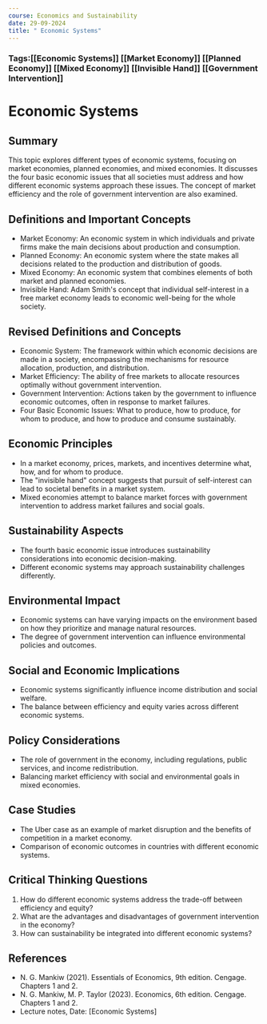 ```yaml
---
course: Economics and Sustainability
date: 29-09-2024
title: " Economic Systems"
---
```

### Tags:[[Economic Systems]] [[Market Economy]] [[Planned Economy]] [[Mixed Economy]] [[Invisible Hand]] [[Government Intervention]]
# Economic Systems

## Summary

This topic explores different types of economic systems, focusing on market economies, planned economies, and mixed economies. It discusses the four basic economic issues that all societies must address and how different economic systems approach these issues. The concept of market efficiency and the role of government intervention are also examined.

## Definitions and Important Concepts

- Market Economy: An economic system in which individuals and private firms make the main decisions about production and consumption.
- Planned Economy: An economic system where the state makes all decisions related to the production and distribution of goods.
- Mixed Economy: An economic system that combines elements of both market and planned economies.
- Invisible Hand: Adam Smith's concept that individual self-interest in a free market economy leads to economic well-being for the whole society.

## Revised Definitions and Concepts

- Economic System: The framework within which economic decisions are made in a society, encompassing the mechanisms for resource allocation, production, and distribution.
- Market Efficiency: The ability of free markets to allocate resources optimally without government intervention.
- Government Intervention: Actions taken by the government to influence economic outcomes, often in response to market failures.
- Four Basic Economic Issues: What to produce, how to produce, for whom to produce, and how to produce and consume sustainably.

## Economic Principles

- In a market economy, prices, markets, and incentives determine what, how, and for whom to produce.
- The "invisible hand" concept suggests that pursuit of self-interest can lead to societal benefits in a market system.
- Mixed economies attempt to balance market forces with government intervention to address market failures and social goals.

## Sustainability Aspects

- The fourth basic economic issue introduces sustainability considerations into economic decision-making.
- Different economic systems may approach sustainability challenges differently.

## Environmental Impact

- Economic systems can have varying impacts on the environment based on how they prioritize and manage natural resources.
- The degree of government intervention can influence environmental policies and outcomes.

## Social and Economic Implications

- Economic systems significantly influence income distribution and social welfare.
- The balance between efficiency and equity varies across different economic systems.

## Policy Considerations

- The role of government in the economy, including regulations, public services, and income redistribution.
- Balancing market efficiency with social and environmental goals in mixed economies.

## Case Studies

- The Uber case as an example of market disruption and the benefits of competition in a market economy.
- Comparison of economic outcomes in countries with different economic systems.

## Critical Thinking Questions

1. How do different economic systems address the trade-off between efficiency and equity?
2. What are the advantages and disadvantages of government intervention in the economy?
3. How can sustainability be integrated into different economic systems?

## References

- N. G. Mankiw (2021). Essentials of Economics, 9th edition. Cengage. Chapters 1 and 2.
- N. G. Mankiw, M. P. Taylor (2023). Economics, 6th edition. Cengage. Chapters 1 and 2.
- Lecture notes, Date: [Economic Systems]
